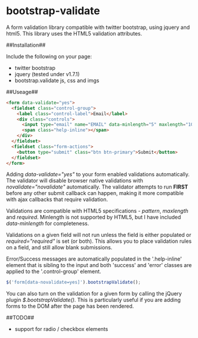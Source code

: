 bootstrap-validate
==================

A form validation library compatible with twitter bootstrap, using jquery and html5. This library uses the HTML5 validation attributes.

##Installation##

Include the following on your page:

- twitter bootstrap
- jquery (tested under v1.7.1)
- bootstrap.validate js, css and imgs

##Useage##
```html
<form data-validate="yes">
  <fieldset class="control-group">
    <label class="control-label">Email</label>
    <div class="controls">
      <input type="email" name="EMAIL" data-minlength="5" maxlength="100" pattern="[a-z\.]+@[a-z\.]+" required="required">
      <span class="help-inline"></span>
    </div>
  </fieldset>
  <fieldset class="form-actions">
    <button type="submit" class="btn btn-primary">Submit</button>
  </fieldset>
</form>
```
Adding *data-validate="yes"* to your form enabled validations automatically. The validator will disable browser native validations with *novalidate="novalidate"* automatically. The validator attempts to run **FIRST** before any other submit callback can happen, making it more compatible with ajax callbacks that require validation.

Validations are compatible with HTML5 specifications - *pattern*, *maxlength* and *required*. Minlength is not supported by HTML5, but I have included *data-minlength* for completeness.

Validations on a given field will not run unless the field is either populated or *required="required"* is set (or both). This allows you to place validation rules on a field, and still allow blank submissions.

Error/Success messages are automatically populated in the '.help-inline' element that is sibling to the input and both 'success' and 'error' classes are applied to the '.control-group' element.

```javascript
$('form[data-novalidate=yes]').bootstrapValidate();
```
You can also turn on the validation for a given form by calling the jQuery plugin *$.bootstrapValidate()*. This is particularly useful if you are adding forms to the DOM after the page has been rendered.

##TODO##

- support for radio / checkbox elements
